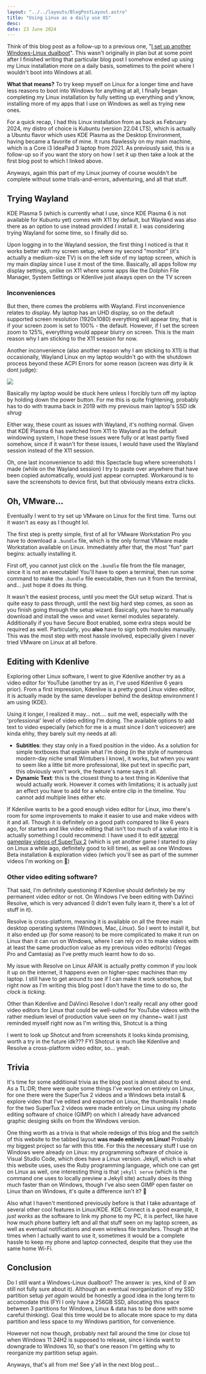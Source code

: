 ```yaml
---
layout: "../../layouts/BlogPostLayout.astro"
title: "Using Linux as a daily use OS"
desc:
date: 23 June 2024
---
```

Think of this blog post as a follow-up to a previous one, "[I set up another Windows-Linux dualboot][1]". This wasn't originally in plan but at some point after I finished writing that particular blog post I somehow ended up using my Linux installation more on a daily basis, sometimes to the point where I wouldn't boot into Windows at all.

**What that means?** To try keep myself on Linux for a longer time and have less reasons to boot into Windows for anything at all, I finally began completing my Linux installation by fully setting up everything and y'know, installing more of my apps that I use on Windows as well as trying new ones.

For a quick recap, I had this Linux installation from as back as February 2024, my distro of choice is Kubuntu (version 22.04 LTS), which is actually a Ubuntu flavor which uses KDE Plasma as the Desktop Environment, having became a favorite of mine. It runs flawlessly on my main machine, which is a Core i3 IdeaPad 3 laptop from 2021. As previously said, this is a follow-up so if you want the story on how I set it up then take a look at the first blog post to which I linked above.

Anyways, again this part of my Linux journey of course wouldn't be complete without some trials-and-errors, adventuring, and all that stuff.

## Trying Wayland
KDE Plasma 5 (which is currently what I use, since KDE Plasma 6 is not available for Kubuntu yet) comes with X11 by default, but Wayland was also there as an option to use instead provided I install it. I was considering trying Wayland for some time, so I finally did so.

Upon logging in to the Wayland session, the first thing I noticed is that it works better with my screen setup, where my second "monitor" (it's actually a medium-size TV) is on the left side of my laptop screen, which is my main display since I use it most of the time. Basically, all apps follow my display settings, unlike on X11 where some apps like the Dolphin File Manager, System Settings or Kdenlive just always open on the TV screen

### Inconveniences
But then, there comes the problems with Wayland. First inconvenience relates to display. My laptop has an UHD display, so on the default supported screen resolution (1920x1080) everything will appear tiny, that is if your screen zoom is set to 100% - the default. However, if I set the screen zoom to 125%, everything would appear blurry on screen. This is the main reason why I am sticking to the X11 session for now.

Another inconvenience (also another reason why I am sticking to X11) is that occasionally, Wayland Linux on my laptop wouldn't go with the shutdown process beyond these ACPI Errors for some reason (screen was dirty ik ik dont judge):

![](https://clyron.is-a.dev/img/blog/28.jpg)

Basically my laptop would be stuck here unless I forcibly turn off my laptop by holding down the power button. For me this is quite frightening, probably has to do with trauma back in 2019 with my previous main laptop's SSD idk *shrug*

Either way, these count as issues with Wayland, it's nothing normal. Given that KDE Plasma 6 has switched from X11 to Wayland as the default windowing system, I hope these issues were fully or at least partly fixed somehow, since if it wasn't for these issues, I would have used the Wayland session instead of the X11 session.

Oh, one last inconvenience to add: this Spectacle bug where screenshots I made (while on the Wayland session) I try to paste over anywhere that have been copied automatically, would just appear corrupted. Workaround is to save the screenshots to device first, but that obviously means extra clicks.

## Oh, VMware...
Eventually I went to try set up VMware on Linux for the first time. Turns out it wasn't as easy as I thought lol.

The first step is pretty simple, first of all for VMware Workstation Pro you have to download a `.bundle` file, which is the only format VMware made Workstation available on Linux. Immediately after that, the most "fun" part begins: actually installing it.

First off, you cannot just click on the `.bundle` file from the file manager, since it is not an executable! You'll have to open a terminal, then run some command to make the `.bundle` file executable, then run it from the terminal, and... just hope it does its thing.

It wasn't the easiest process, until you meet the GUI setup wizard. That is quite easy to pass through, until the next big hard step comes, as soon as you finish going through the setup wizard. Basically, you have to manually download and install the `vmmon` and `vmnet` kernel modules separately. Additionally if you have Secure Boot enabled, some extra steps would be required as well. Particularly, you **also** have to sign both modules manually. This was the most step with most hassle involved, especially given I never tried VMware on Linux at all before.

## Editing with Kdenlive
Exploring other Linux software, I went to give Kdenlive another try as a video editor for YouTube (another try as in, I've used Kdenlive 6 years prior). From a first impression, Kdenlive is a pretty good Linux video editor, it is actually made by the same developer behind the desktop environment I am using (KDE).

Using it longer, I realized it may... not.... suit me well, especially with the 'professional' level of video editing I'm doing. The available options to add text to video especially (which for me is a must since I don't voiceover) are kinda ehhy, they barely suit my needs at all:
* **Subtitles**: they stay only in a fixed position in the video. As a solution for simple textboxes that explain what I'm doing (in the style of numerous modern-day niche small Wintubers I know), it works, but when you want to seem like a little bit more professional, like put text in specific part, this obviously won't work, the feature's name says it all.
* **Dynamic Text**: this is the closest thing to a text thing in Kdenlive that would actually work. However it comes with limitations; it is actually just an effect you have to add for a whole entire clip in the timeline. You cannot add multiple lines either etc.

If Kdenlive wants to be a good enough video editor for Linux, imo there's room for some improvements to make it easier to use and make videos with it and all. Though it is definitely on a good path compared to like 6 years ago, for starters and like video editing that isn't too much of a value into it is actually something I could recommend: I have used it to edit [several gameplay videos of SuperTux 2][3] (which is yet another game I started to play on Linux a while ago, definitely good to kill time), as well as one Windows Beta installation & exploration video (which you'll see as part of the summer videos I'm working on 👀)

### Other video editing software?
That said, I'm definitely questioning if Kdenlive should definitely be my permanent video editor or not. On Windows I've been editing with DaVinci Resolve, which is very advanced (I didn't even fully learn it, there's a lot of stuff in it).

Resolve is cross-platform, meaning it is available on all the three main desktop operating systems (Windows, Mac, *Linux*). So I went to install it, but it also ended up (for some reason) to be more complicated to make it run on Linux than it can run on Windows, where I can rely on it to make videos with at least the same production value as my previous video editor(s) (Vegas Pro and Camtasia) as I've pretty much learnt how to do so.

My issue with Resolve on Linux AFAIK is actually pretty common if you look it up on the internet, it happens even on higher-spec machines than my laptop. I still have to get around to see if I can make it work somehow, but right now as I'm writing this blog post I don't have the time to do so, *the clock is ticking*.

Other than Kdenlive and DaVinci Resolve I don't really recall any other good video editors for Linux that could be well-suited for YouTube videos with the rather medium level of production value seen on my channe~ wait I just reminded myself right now as I'm writing this, Shotcut is a thing

I went to look up Shotcut and from screenshots it looks kinda promising, worth a try in the future idk??? FYI Shotcut is much like Kdenlive and Resolve a cross-platform video editor, so... yeah.

## Trivia
It's time for some additional trivia as the blog post is almost about to end. As a TL:DR; there were quite some things I've worked on entirely on Linux, for one there were the SuperTux 2 videos and a Windows beta install & explore video that I've edited and exported on Linux, the thumbnails I made for the two SuperTux 2 videos were made entirely on Linux using my photo editing software of choice (GIMP) on which I already have advanced graphic desiging skills on from the Windows version.

One thing worth as a trivia is that whole redesign of this blog and the switch of this website to the tabbed layout **was made entirely on Linux!** Probably my biggest project so far with this title. For this the necessary stuff I use on Windows were already on Linux: my programming software of choice is Visual Studio Code, which does have a Linux version. Jekyll, which is what this website uses, uses the Ruby programming language, which one can get on Linux as well, one interesting thing is that `jekyll serve` (which is the command one uses to locally preview a Jekyll site) actually does its thing much faster than on Windows, though I've also seen GIMP open faster on Linux than on Windows, it's quite a difference isn't it? 👀

Also what I haven't mentioned previously before is that I take advantage of several other cool features in Linux/KDE. KDE Connect is a good example, it *just works* as the software to link my phone to my PC, it is perfect, like have how much phone battery left and all that stuff seen on my laptop screen, as well as eventual notifications and even wireless file transfers. Though at the times when I actually want to use it, sometimes it would be a complete hassle to keep my phone and laptop connected, despite that they use the same home Wi-Fi.

## Conclusion
Do I still want a Windows-Linux dualboot? The answer is: yes, kind of (I am still not fully sure about it). Although an eventual reorganization of my SSD partition setup *yet again* would be honestly a good idea in the long term to accomodate this (FYI I only have a 256GB SSD, allocating this space between 3 partitions for Windows, Linux & data has to be done with some careful thinking). Goal this time would be to allocate more space to my data partition and less space to my Windows partition, for convenience.

However not now though, probably next fall around the time (or close to) when Windows 11 24H2 is supposed to release, since I kinda want to downgrade to Windows 10, so that's one reason I'm getting why to reorganize my partition setup again.

Anyways, that's all from me! See y'all in the next blog post...

[1]: /2024/03/30/i-set-up-another-windows-linux-dualboot.html
[3]: https://www.youtube.com/playlist?list=PL6GUDnHoT4rcXNo9lwSERwDL9V3iTwA_0
[5]: https://lynxmic.github.io